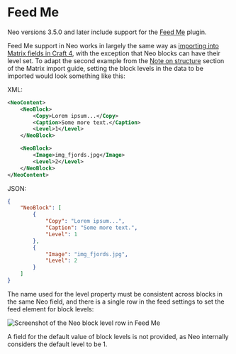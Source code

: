 # Feed Me

Neo versions 3.5.0 and later include support for the [Feed Me](https://plugins.craftcms.com/feed-me) plugin.

Feed Me support in Neo works in largely the same way as [importing into Matrix fields in Craft 4](https://docs.craftcms.com/feed-me/v4/guides/importing-into-matrix.html), with the exception that Neo blocks can have their level set. To adapt the second example from the [Note on structure](https://docs.craftcms.com/feed-me/v4/guides/importing-into-matrix.html#note-on-structure) section of the Matrix import guide, setting the block levels in the data to be imported would look something like this:

XML:

```xml
<NeoContent>
    <NeoBlock>
        <Copy>Lorem ipsum...</Copy>
        <Caption>Some more text.</Caption>
        <Level>1</Level>
    </NeoBlock>

    <NeoBlock>
        <Image>img_fjords.jpg</Image>
        <Level>2</Level>
    </NeoBlock>
</NeoContent>
```

JSON:

```json
{
    "NeoBlock": [
        {
            "Copy": "Lorem ipsum...",
            "Caption": "Some more text.",
            "Level": 1
        },
        {
            "Image": "img_fjords.jpg",
            "Level": 2
        }
    ]
}
```

The name used for the level property must be consistent across blocks in the same Neo field, and there is a single row in the feed settings to set the feed element for block levels:

![Screenshot of the Neo block level row in Feed Me](assets/feed-me-block-level.png)

A field for the default value of block levels is not provided, as Neo internally considers the default level to be 1.
